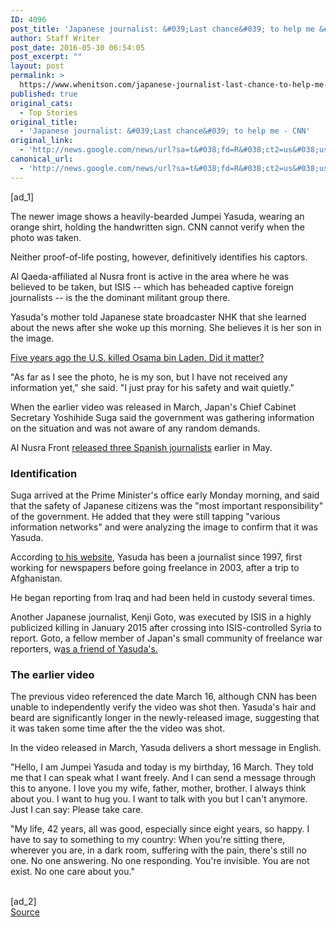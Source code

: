```yaml
---
ID: 4096
post_title: 'Japanese journalist: &#039;Last chance&#039; to help me &#8211; CNN'
author: Staff Writer
post_date: 2016-05-30 06:54:05
post_excerpt: ""
layout: post
permalink: >
  https://www.whenitson.com/japanese-journalist-last-chance-to-help-me-cnn/
published: true
original_cats:
  - Top Stories
original_title:
  - 'Japanese journalist: &#039;Last chance&#039; to help me - CNN'
original_link:
  - 'http://news.google.com/news/url?sa=t&#038;fd=R&#038;ct2=us&#038;usg=AFQjCNEtiDgwbiXmh4EAjp6VGIlbNo8iYg&#038;clid=c3a7d30bb8a4878e06b80cf16b898331&#038;cid=52779122735821&#038;ei=jeNLV5ezCcv-wAHsj7TADw&#038;url=http://www.cnn.com/2016/05/30/middleeast/jumpei-yasuda-last-chance-photo/'
canonical_url:
  - 'http://news.google.com/news/url?sa=t&#038;fd=R&#038;ct2=us&#038;usg=AFQjCNEtiDgwbiXmh4EAjp6VGIlbNo8iYg&#038;clid=c3a7d30bb8a4878e06b80cf16b898331&#038;cid=52779122735821&#038;ei=jeNLV5ezCcv-wAHsj7TADw&#038;url=http://www.cnn.com/2016/05/30/middleeast/jumpei-yasuda-last-chance-photo/'
---
```

 [ad_1]
<br><p>The newer image shows a heavily-bearded Jumpei Yasuda, wearing an orange shirt, holding the handwritten sign. CNN cannot verify when the photo was taken.  </p><p>Neither proof-of-life posting, however, definitively identifies his captors. </p><p>Al Qaeda-affiliated al Nusra front is active in the area where he was believed to be taken, but ISIS -- which has beheaded captive foreign journalists -- is the the dominant militant group there. </p><p>Yasuda's mother told Japanese state broadcaster NHK that she learned about the news after she woke up this morning. She believes it is her son in the image. </p><div readability="79.889382317319"><div class="zn-body__paragraph"><a href="http://cnn.com/2016/05/02/politics/terrorism-bin-laden-raid-2016-isis/index.html">Five years ago the U.S. killed Osama bin Laden. Did it matter?</a></div><p>"As far as I see the photo, he is my son, but I have not received any information yet," she said. "I just pray for his safety and wait quietly."</p><p>When the earlier video was released in March, Japan's Chief Cabinet Secretary Yoshihide Suga said the government was gathering information on the situation and was not aware of any random demands.</p><div class="zn-body__paragraph">Al Nusra Front <a href="http://cnn.com/2016/05/07/middleeast/syria-spanish-journalists-released/">released three Spanish journalists</a> earlier in May. </div><p><h3>Identification</h3></p><p>Suga arrived at the Prime Minister's office early Monday morning, and said that the safety of Japanese citizens was the "most important responsibility" of the government. He added that they were still tapping "various information networks" and were analyzing the image to confirm that it was Yasuda.  </p><div class="zn-body__paragraph" readability="32.769230769231">According <a href="http://jumpei.net/" target="_blank">to his website</a>, Yasuda has been a journalist since 1997, first working for newspapers before going freelance in 2003, after a trip to Afghanistan.</div><p>He began reporting from Iraq and had been held in custody several times.</p><div class="zn-body__paragraph" readability="34.545454545455">Another Japanese journalist, Kenji Goto, was executed by ISIS in a highly publicized killing in January 2015 after crossing into ISIS-controlled Syria to report. Goto, a fellow member of Japan's small community of freelance war reporters, w<a href="http://edition.cnn.com/2016/03/17/middleeast/japanese-journalist-syria/">as a friend of Yasuda's. </a></div><p><h3>The earlier video</h3></p><p>The previous video referenced the date March 16, although CNN has been unable to independently verify the video was shot then. Yasuda's hair and beard are significantly longer in the newly-released image, suggesting that it was taken some time after the the video was shot. </p><p>In the video released in March, Yasuda delivers a short message in English.</p><p>"Hello, I am Jumpei Yasuda and today is my birthday, 16 March. They told me that I can speak what I want freely. And I can send a message through this to anyone. I love you my wife, father, mother, brother. I always think about you. I want to hug you. I want to talk with you but I can't anymore. Just I can say: Please take care.</p><p>"My life, 42 years, all was good, especially since eight years, so happy. I have to say to something to my country: When you're sitting there, wherever you are, in a dark room, suffering with the pain, there's still no one. No one answering. No one responding. You're invisible. You are not exist. No one care about you."</p></div>
<br>[ad_2]
<br><a href="http://news.google.com/news/url?sa=t&#038;fd=R&#038;ct2=us&#038;usg=AFQjCNEtiDgwbiXmh4EAjp6VGIlbNo8iYg&#038;clid=c3a7d30bb8a4878e06b80cf16b898331&#038;cid=52779122735821&#038;ei=jeNLV5ezCcv-wAHsj7TADw&#038;url=http://www.cnn.com/2016/05/30/middleeast/jumpei-yasuda-last-chance-photo/">Source </a>